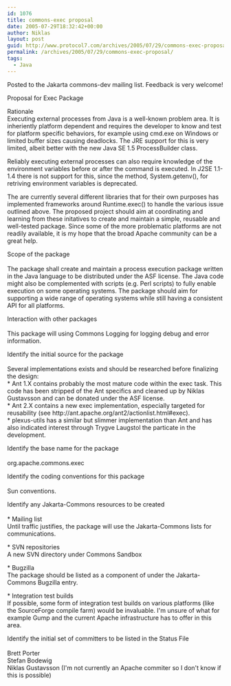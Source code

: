 ```yaml
---
id: 1076
title: commons-exec proposal
date: 2005-07-29T18:32:42+00:00
author: Niklas
layout: post
guid: http://www.protocol7.com/archives/2005/07/29/commons-exec-proposal/
permalink: /archives/2005/07/29/commons-exec-proposal/
tags:
  - Java
---
```

<div class='microid-23751cfb8421f4e87d9ef494b0594bebfcd8f5e5'>
  <p>
    Posted to the Jakarta commons-dev mailing list. Feedback is very welcome!
  </p>
  
  <p>
    Proposal for Exec Package
  </p>
  
  <p>
    Rationale<br /> Executing external processes from Java is a well-known problem area. It is inheriently platform dependent and requires the developer to know and test for platform specific behaviors, for example using cmd.exe on Windows or limited buffer sizes causing deadlocks. The JRE support for this is very limited, albeit better with the new Java SE 1.5 ProcessBuilder class.
  </p>
  
  <p>
    Reliably executing external processes can also require knowledge of the environment variables before or after the command is executed. In J2SE 1.1-1.4 there is not support for this, since the method, System.getenv(), for retriving environment variables is deprecated.
  </p>
  
  <p>
    The are currently several different libraries that for their own purposes has implemented frameworks around Runtime.exec() to handle the various issue outlined above. The proposed project should aim at coordinating and learning from these initatives to create and maintain a simple, reusable and well-tested package. Since some of the more problematic platforms are not readily available, it is my hope that the broad Apache community can be a great help.
  </p>
  
  <p>
    Scope of the package<br /> <br /> The package shall create and maintain a process execution package written in the Java language to be distributed under the ASF license. The Java code might also be complemented with scripts (e.g. Perl scripts) to fully enable execution on some operating systems. The package should aim for supporting a wide range of operating systems while still having a consistent API for all platforms.
  </p>
  
  <p>
    Interaction with other packages<br /> <br /> This package will using Commons Logging for logging debug and error information.
  </p>
  
  <p>
    Identify the initial source for the package<br /> <br /> Several implementations exists and should be researched before finalizing the design:<br /> * Ant 1.X contains probably the most mature code within the exec task. This code has been stripped of the Ant specifics and cleaned up by Niklas Gustavsson and can be donated under the ASF license.<br /> * Ant 2.X contains a new exec implementation, especially targeted for reusability (see http://ant.apache.org/ant2/actionlist.html#exec).<br /> * plexus-utils has a similar but slimmer implementation than Ant and has also indicated interest through Trygve Laugstol the particate in the development.
  </p>
  
  <p>
    Identify the base name for the package<br /> <br /> org.apache.commons.exec
  </p>
  
  <p>
    Identify the coding conventions for this package<br /> <br /> Sun conventions.
  </p>
  
  <p>
    Identify any Jakarta-Commons resources to be created<br /> <br /> * Mailing list<br /> Until traffic justifies, the package will use the Jakarta-Commons lists for communications.
  </p>
  
  <p>
    * SVN repositories<br /> A new SVN directory under Commons Sandbox
  </p>
  
  <p>
    * Bugzilla<br /> The package should be listed as a component of under the Jakarta-Commons Bugzilla entry.
  </p>
  
  <p>
    * Integration test builds<br /> If possible, some form of integration test builds on various platforms (like the SourceForge compile farm) would be invaluable. I'm unsure of what for example Gump and the current Apache infrastructure has to offer in this area.
  </p>
  
  <p>
    Identify the initial set of committers to be listed in the Status File<br /> <br /> Brett Porter<br /> Stefan Bodewig<br /> Niklas Gustavsson (I'm not currently an Apache commiter so I don't know if this is possible)
  </p>
</div>
